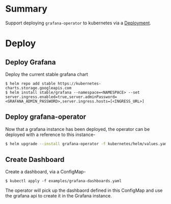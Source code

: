 Summary
=======
Support deploying `grafana-operator` to kubernetes via a [Deployment](https://kubernetes.io/docs/concepts/workloads/controllers/deployment/).

Deploy
======
## Deploy Grafana
Deploy the current stable grafana chart
```
$ helm repo add stable https://kubernetes-charts.storage.googleapis.com
$ helm install stable/grafana --namespace=<NAMESPACE> --set server.ingress.enabled=true,server.adminPassword=<GRAFANA_ADMIN_PASSWORD>,server.ingress.hosts=[<INGRESS_URL>]
```

## Deploy grafana-operator
Now that a grafana instance has been deployed, the operator can be deployed with a reference to this instance-
``` bash
$ helm upgrade --install grafana-operator -f kubernetes/helm/values.yaml kubernetes/helm/.  --namespace=<NAMESPACE> --set grafana.url="<GRAFANA_URL>" --set grafana.auth.username=<GRAFANA_USERNAME> --set grafana.auth.username=<GRAFANA_PASSWORD>
```
## Create Dashboard
Create a dashboard, via a ConfigMap-
```
$ kubectl apply -f examples/grafana-dashboards.yaml
```
The operator will pick up the dashbaord defined in this ConfigMap and use the grafana api to create it in the Grafana instance.
